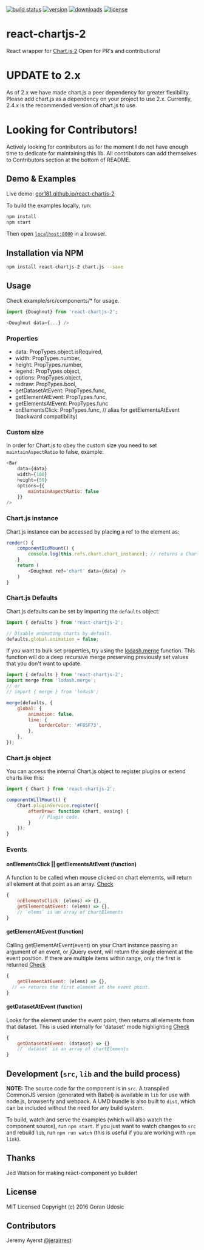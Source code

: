 [![build status](	https://img.shields.io/travis/gor181/react-chartjs-2.svg?branch=master&style=flat-square)](https://travis-ci.org/gor181/react-chartjs-2)
[![version](https://img.shields.io/npm/v/react-chartjs-2.svg?style=flat-square)](https://www.npmjs.com/package/react-chartjs-2)
[![downloads](https://img.shields.io/npm/dm/react-chartjs-2.svg?style=flat-square)](https://npm-stat.com/charts.html?package=react-chartjs-2&from=2016-01-01)
[![license](https://img.shields.io/github/license/mashape/apistatus.svg?style=flat-square)](http://opensource.org/licenses/MIT)

# react-chartjs-2

React wrapper for [Chart.js 2](http://www.chartjs.org/docs/#getting-started)
Open for PR's and contributions!

# UPDATE to 2.x
As of 2.x we have made chart.js a peer dependency for greater flexibility. Please add chart.js as a dependency on your project to use 2.x. Currently, 2.4.x is the recommended version of chart.js to use.

# Looking for Contributors!
Actively looking for contributors as for the moment I do not have enough time to dedicate for maintaining this lib.
All contributors can add themselves to Contributors section at the bottom of README.

## Demo & Examples

Live demo: [gor181.github.io/react-chartjs-2](http://gor181.github.io/react-chartjs-2/)

To build the examples locally, run:

```bash
npm install
npm start
```

Then open [`localhost:8000`](http://localhost:8000) in a browser.


## Installation via NPM

```bash
npm install react-chartjs-2 chart.js --save
```


## Usage

Check example/src/components/* for usage.

```js
import {Doughnut} from 'react-chartjs-2';

<Doughnut data={...} />
```

### Properties

* data: PropTypes.object.isRequired,
* width: PropTypes.number,
* height: PropTypes.number,
* legend: PropTypes.object,
* options: PropTypes.object,
* redraw: PropTypes.bool,
* getDatasetAtEvent: PropTypes.func,
* getElementAtEvent: PropTypes.func,
* getElementsAtEvent: PropTypes.func
* onElementsClick: PropTypes.func, // alias for getElementsAtEvent (backward compatibility)

### Custom size
In order for Chart.js to obey the custom size you need to set `maintainAspectRatio` to false, example:

```js
<Bar
	data={data}
	width={100}
	height={50}
	options={{
		maintainAspectRatio: false
	}}
/>
```

### Chart.js instance
Chart.js instance can be accessed by placing a ref to the element as:

```js
render() {
	componentDidMount() {
		console.log(this.refs.chart.chart_instance); // returns a Chart.js instance reference
	}
	return (
		<Doughnut ref='chart' data={data} />
	)
}
```

### Chart.js Defaults
Chart.js defaults can be set by importing the `defaults` object:

```javascript
import { defaults } from 'react-chartjs-2';

// Disable animating charts by default.
defaults.global.animation = false;
```

If you want to bulk set properties, try using the [lodash.merge](https://lodash.com/docs/#merge) function. This function will do a deep recursive merge preserving previously set values that you don't want to update.

```js
import { defaults } from 'react-chartjs-2';
import merge from 'lodash.merge';
// or
// import { merge } from 'lodash';

merge(defaults, {
	global: {
  		animation: false,
		line: {
			borderColor: '#F85F73',
		},
	},
});
```

### Chart.js object

You can access the internal Chart.js object to register plugins or extend charts like this:

```JavaScript
import { Chart } from 'react-chartjs-2';

componentWillMount() {
	Chart.pluginService.register({
		afterDraw: function (chart, easing) {
			// Plugin code.
		}
	});
}
```

### Events

#### onElementsClick || getElementsAtEvent (function)

A function to be called when mouse clicked on chart elememts, will return all element at that point as an array. [Check](https://github.com/chartjs/Chart.js/blob/master/docs/09-Advanced.md#getelementsatevente)

```js
{
	onElementsClick: (elems) => {},
	getElementsAtEvent: (elems) => {},
	// `elems` is an array of chartElements
}

```
#### getElementAtEvent (function)

Calling getElementAtEvent(event) on your Chart instance passing an argument of an event, or jQuery event, will return the single element at the event position. If there are multiple items within range, only the first is returned [Check](https://github.com/chartjs/Chart.js/blob/master/docs/09-Advanced.md#getelementatevente)

```js
{
	getElementAtEvent: (elems) => {},
  // => returns the first element at the event point.
}
```

#### getDatasetAtEvent (function)

Looks for the element under the event point, then returns all elements from that dataset. This is used internally for 'dataset' mode highlighting [Check](https://github.com/chartjs/Chart.js/blob/master/docs/09-Advanced.md#getdatasetatevente)

```js
{
	getDatasetAtEvent: (dataset) => {}
	// `dataset` is an array of chartElements
}
```

## Development (`src`, `lib` and the build process)

**NOTE:** The source code for the component is in `src`. A transpiled CommonJS version (generated with Babel) is available in `lib` for use with node.js, browserify and webpack. A UMD bundle is also built to `dist`, which can be included without the need for any build system.

To build, watch and serve the examples (which will also watch the component source), run `npm start`. If you just want to watch changes to `src` and rebuild `lib`, run `npm run watch` (this is useful if you are working with `npm link`).

## Thanks

Jed Watson for making react-component yo builder!

## License

MIT Licensed
Copyright (c) 2016 Goran Udosic

## Contributors
Jeremy Ayerst [@jerairrest](https://github.com/jerairrest)
